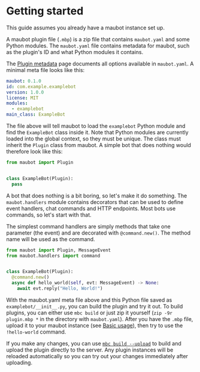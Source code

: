 # Getting started

This guide assumes you already have a maubot instance set up.

A maubot plugin file (`.mbp`) is a zip file that contains `maubot.yaml` and some
Python modules. The `maubot.yaml` file contains metadata for maubot, such as the
plugin's ID and what Python modules it contains.

The [Plugin metadata](./reference/plugin-metadata.md) page documents all options
available in `maubot.yaml`. A minimal meta file looks like this:

```yaml
maubot: 0.1.0
id: com.example.examplebot
version: 1.0.0
license: MIT
modules:
  - examplebot
main_class: ExampleBot
```

The file above will tell maubot to load the `examplebot` Python module and find
the `ExampleBot` class inside it. Note that Python modules are currently loaded
into the global context, so they must be unique. The class must inherit the
`Plugin` class from maubot. A simple bot that does nothing would therefore look
like this:

```python
from maubot import Plugin


class ExampleBot(Plugin):
  pass
```

A bot that does nothing is a bit boring, so let's make it do something. The
`maubot.handlers` module contains decorators that can be used to define event
handlers, chat commands and HTTP endpoints. Most bots use commands, so let's
start with that.

The simplest command handlers are simply methods that take one parameter (the
event) and are decorated with `@command.new()`. The method name will be used as
the command.

```python
from maubot import Plugin, MessageEvent
from maubot.handlers import command


class ExampleBot(Plugin):
  @command.new()
  async def hello_world(self, evt: MessageEvent) -> None:
    await evt.reply("Hello, World!")
```

With the maubot.yaml meta file above and this Python file saved as
`examplebot/__init__.py`, you can build the plugin and try it out. To build
plugins, you can either use `mbc build` or just zip it yourself
(`zip -9r plugin.mbp *` in the directory with `maubot.yaml`). After you have
the `.mbp` file, upload it to your maubot instance (see [Basic usage]), then try
to use the `!hello-world` command.

If you make any changes, you can use [`mbc build --upload`] to build and upload
the plugin directly to the server. Any plugin instances will be reloaded
automatically so you can try out your changes immediately after uploading.

[Basic usage]: ../usage/basic.md

[`mbc build --upload`]: ../usage/cli/build.md
